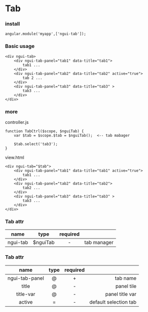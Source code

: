 # Tab
### install

    angular.module('myapp',['ngui-tab']);



### Basic usage
    <div ngui-tab>
        <div ngui-tab-panel="tab1" data-title="tab1">
            tab1 ...
        </div>
        <div ngui-tab-panel="tab2" data-title="tab2" active="true">
            tab 2 ...
        </div>
        <div ngui-tab-panel="tab3" data-title="tab3" >
            tab3 ...
        </div>
    </div>


### more

controller.js

    function TabCtrl($scope, $nguiTab) {
        var $tab = $scope.$tab = $nguiTab();  <-- tab mabager

        $tab.select('tab3');
    }

view.html

    <div ngui-tab="$tab">
        <div ngui-tab-panel="tab1" data-title="tab1" active="true">
            tab1 ...
        </div>
        <div ngui-tab-panel="tab2" data-title="tab2">
            tab2 ...
        </div>
        <div ngui-tab-panel="tab3" data-title="tab3" >
            tab3 ...
        </div>
    </div>
    
### Tab attr

| name     |   type    | required |                       |
|:--------:|:---------:|:--------:|----------------------:|
| ngui-tab | $nguiTab  |   -      | tab manager           |



### Tab attr

| name           | type | required |                       |
|:--------------:|:----:|:--------:|----------------------:|
| ngui-tab-panel | @    |   +      | tab name              |
| title          | @    |   -      | panel tile            |
| title-var      | @    |   -      | panel title var       |
| active         | =    |   -      | default selection tab |